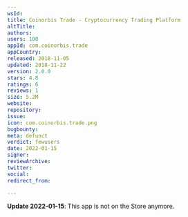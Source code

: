```yaml
---
wsId: 
title: Coinorbis Trade - Cryptocurrency Trading Platform
altTitle: 
authors: 
users: 100
appId: com.coinorbis.trade
appCountry: 
released: 2018-11-05
updated: 2018-11-22
version: 2.0.0
stars: 4.8
ratings: 6
reviews: 1
size: 5.2M
website: 
repository: 
issue: 
icon: com.coinorbis.trade.png
bugbounty: 
meta: defunct
verdict: fewusers
date: 2022-01-15
signer: 
reviewArchive: 
twitter: 
social: 
redirect_from: 

---
```


**Update 2022-01-15**: This app is not on the Store anymore.

